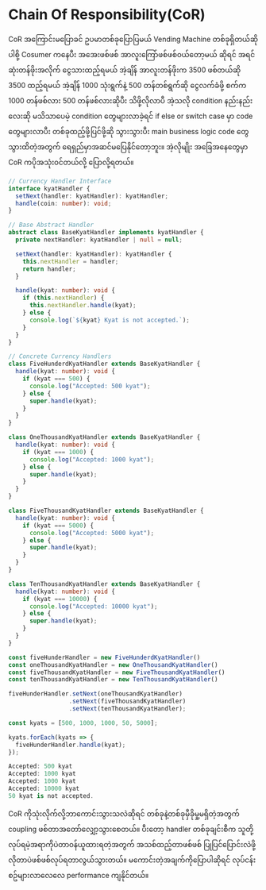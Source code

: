# Chain Of Responsibility(CoR)

CoR အကြောင်းမပြောခင် ဥပမာတစ်ခုပြောပြမယ် Vending Machine တစ်ခုရှိတယ်ဆိုပါစို့ Cosumer ကနေပီး အအေးဖစ်ဖစ် အာလူးကြော်ဖစ်ဖစ်၀ယ်တော့မယ် ဆိုရင် အရင်ဆုံးတန်ဖိုးအလိုက် ငွေသားထည့်ရမယ် အဲ့ချိန် အာလူးတန်ဖိုးက
3500 ဖစ်တယ်ဆို 3500 ထည့်ရမယ် အဲ့ချိန် 1000 သုံးရွက်နဲ့ 500 တန်တစ်ရွက်ဆို ငွေလက်ခံဖို့ စက်က 1000 တန်ဖစ်လား 500 တန်ဖစ်လားဆိုပီး သိဖို့လိုလာပီ အဲ့သလို condition နည်းနည်းလေးဆို မသိသာပေမဲ့ condition တွေများလာခဲ့ရင် if else or switch case မှာ code တွေများလာပီး တစ်ခုထည့်ဖို့ပြင်ဖို့ဆို သွားသွားပီး main business logic code တွေသွားထိတဲ့အတွက်
ရေရှည်မှာအဆင်မပြေနိုင်တော့ဘူး။ အဲ့လိုမျိုး အခြေအနေတွေမှာ CoR ကပိုအသုံး၀င်တယ်လို့ ပြောလို့ရတယ်။

```typescript
// Currency Handler Interface
interface kyatHandler {
  setNext(handler: kyatHandler): kyatHandler;
  handle(coin: number): void;
}
```

```typescript
// Base Abstract Handler
abstract class BaseKyatHandler implements kyatHandler {
  private nextHandler: kyatHandler | null = null;

  setNext(handler: kyatHandler): kyatHandler {
    this.nextHandler = handler;
    return handler;
  }

  handle(kyat: number): void {
    if (this.nextHandler) {
      this.nextHandler.handle(kyat);
    } else {
      console.log(`${kyat} Kyat is not accepted.`);
    }
  }
}
```

```typescript
// Concrete Currency Handlers
class FiveHunderdKyatHandler extends BaseKyatHandler {
  handle(kyat: number): void {
    if (kyat === 500) {
      console.log("Accepted: 500 kyat");
    } else {
      super.handle(kyat);
    }
  }
}

class OneThousandKyatHandler extends BaseKyatHandler {
  handle(kyat: number): void {
    if (kyat === 1000) {
      console.log("Accepted: 1000 kyat");
    } else {
      super.handle(kyat);
    }
  }
}

class FiveThousandKyatHandler extends BaseKyatHandler {
  handle(kyat: number): void {
    if (kyat === 5000) {
      console.log("Accepted: 5000 kyat");
    } else {
      super.handle(kyat);
    }
  }
}

class TenThousandKyatHandler extends BaseKyatHandler {
  handle(kyat: number): void {
    if (kyat === 10000) {
      console.log("Accepted: 10000 kyat");
    } else {
      super.handle(kyat);
    }
  }
}
```

```typescript
const fiveHunderHandler = new FiveHunderdKyatHandler()
const oneThousandKyatHandler = new OneThousandKyatHandler()
const fiveThousandKyatHandler = new FiveThousandKyatHandler()
const tenThousandKyatHandler = new TenThousandKyatHandler()

fiveHunderHandler.setNext(oneThousandKyatHandler)
                 .setNext(fiveThousandKyatHandler)
                 .setNext(tenThousandKyatHandler);

const kyats = [500, 1000, 1000, 50, 5000]; 

kyats.forEach(kyats => {
  fiveHunderHandler.handle(kyat);
});

```

```csharp
Accepted: 500 kyat
Accepted: 1000 kyat
Accepted: 1000 kyat
Accepted: 10000 kyat
50 kyat is not accepted.
```

CoR ကိုသုံးလိုက်လို့ဘာကောင်းသွားသလဲဆိုရင် တစ်ခုနဲ့တစ်ခုမှီခိုမှု့မရှိတဲ့အတွက် coupling ဖစ်တာအတော်လျှော့သွားစေတယ်။
ပီးတော့ handler တစ်ခုချင်းစီက သူတို့လုပ်ရမဲ့အရာကိုပဲတာ၀န်ယူထားရတဲ့အတွက် အသစ်ထည့်တာဖစ်ဖစ် ပြုပြင်ပြောင်းလဲဖို့ လိုတာပဲဖစ်ဖစ်လုပ်ရတာလွယ်သွားတယ်။
မကောင်းတဲ့အချက်ကိုပြောပါဆိုရင် လုပ်ငန်းစဥ်များလာလေလေ performance ကျနိုင်တယ်။